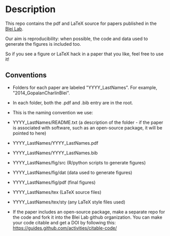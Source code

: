Description
============

This repo contains the pdf and LaTeX source for papers published in the [Blei Lab](http://www.cs.columbia.edu/~blei/). 

Our aim is reproducibility: when possible, the code and data used to generate the figures is included too. 

So if you see a figure or LaTeX hack in a paper that you like, feel free to use it!

## Conventions

* Folders for each paper are labeled "YYYY_LastNames". For example, "2014_GopalanCharlinBlei".

* In each folder, both the .pdf and .bib entry are in the root. 

* This is the naming convention we use:
 * YYYY_LastNames/README.txt (a description of the folder - if the paper is associated with
software, such as an open-source package, it will be pointed to here)
 * YYYY_LastNames/YYYY_LastNames.pdf
 * YYYY_LastNames/YYYY_LastNames.bib
 * YYYY_LastNames/fig/src (R/python scripts to generate figures)
 * YYYY_LastNames/fig/dat (data used to generate figures)
 * YYYY_LastNames/fig/pdf (final figures)
 * YYYY_LastNames/tex (LaTeX source files)
 * YYYY_LastNames/tex/sty (any LaTeX style files used)

* If the paper includes an open-source package, make a separate repo for the code and fork it into the Blei Lab github organization. You can make your code citable and get a DOI by following this: https://guides.github.com/activities/citable-code/
